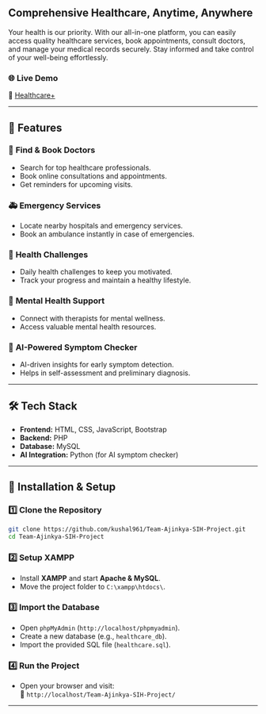 ## **Comprehensive Healthcare, Anytime, Anywhere**  
Your health is our priority. With our all-in-one platform, you can easily access quality healthcare services, book appointments, consult doctors, and manage your medical records securely. Stay informed and take control of your well-being effortlessly.  

### **🌐 Live Demo**  
🔗 [Healthcare+](http://healthcareplus.infinityfreeapp.com/)  

---

## **🚀 Features**  

### 🏥 **Find & Book Doctors**  
- Search for top healthcare professionals.  
- Book online consultations and appointments.  
- Get reminders for upcoming visits.  

### 🚑 **Emergency Services**  
- Locate nearby hospitals and emergency services.  
- Book an ambulance instantly in case of emergencies.  

### 💪 **Health Challenges**  
- Daily health challenges to keep you motivated.  
- Track your progress and maintain a healthy lifestyle.  

### 🧠 **Mental Health Support**  
- Connect with therapists for mental wellness.  
- Access valuable mental health resources.  

### 🤖 **AI-Powered Symptom Checker**  
- AI-driven insights for early symptom detection.  
- Helps in self-assessment and preliminary diagnosis.  



---

## **🛠️ Tech Stack**  
- **Frontend:** HTML, CSS, JavaScript, Bootstrap  
- **Backend:** PHP  
- **Database:** MySQL  
- **AI Integration:** Python (for AI symptom checker)  

---

## **📌 Installation & Setup**  

### **1️⃣ Clone the Repository**  
```bash
git clone https://github.com/kushal961/Team-Ajinkya-SIH-Project.git
cd Team-Ajinkya-SIH-Project
```

### **2️⃣ Setup XAMPP**  
- Install **XAMPP** and start **Apache & MySQL**.  
- Move the project folder to `C:\xampp\htdocs\`.  

### **3️⃣ Import the Database**  
- Open `phpMyAdmin` (`http://localhost/phpmyadmin`).  
- Create a new database (e.g., `healthcare_db`).  
- Import the provided SQL file (`healthcare.sql`).  

### **4️⃣ Run the Project**  
- Open your browser and visit:  
  🔗 `http://localhost/Team-Ajinkya-SIH-Project/`
<html>
  <body>
<th>
  <tr>
    
  </tr>
</th>

<th>
  <tr>
    
  </tr>
</th>
<th>
  <tr>
    
  </tr>
</th>
</body>
</html>



---




